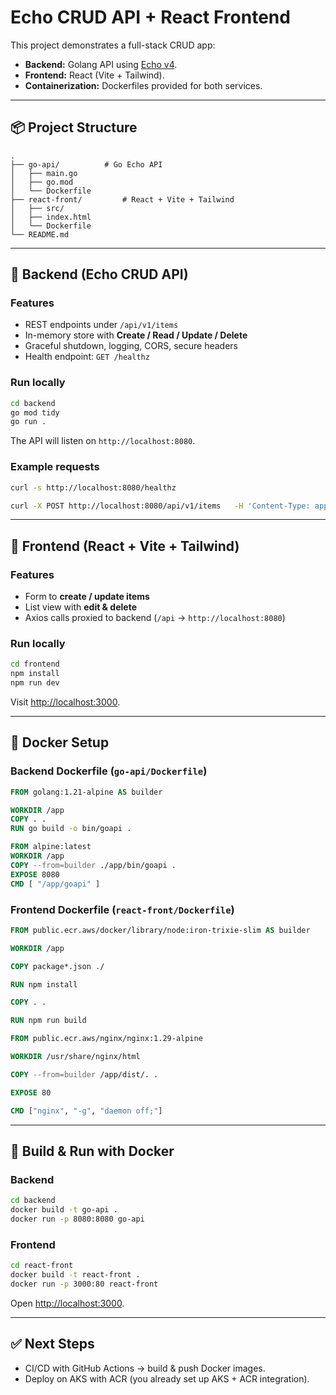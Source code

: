 # Echo CRUD API + React Frontend

This project demonstrates a full-stack CRUD app:

-   **Backend:** Golang API using [Echo v4](https://echo.labstack.com/).
-   **Frontend:** React (Vite + Tailwind).
-   **Containerization:** Dockerfiles provided for both services.

------------------------------------------------------------------------

## 📦 Project Structure

    .
    ├── go-api/          # Go Echo API
    │   ├── main.go
    │   ├── go.mod
    │   └── Dockerfile
    ├── react-front/         # React + Vite + Tailwind
    │   ├── src/
    │   ├── index.html
    │   └── Dockerfile
    └── README.md

------------------------------------------------------------------------

## 🚀 Backend (Echo CRUD API)

### Features

-   REST endpoints under `/api/v1/items`
-   In-memory store with **Create / Read / Update / Delete**
-   Graceful shutdown, logging, CORS, secure headers
-   Health endpoint: `GET /healthz`

### Run locally

``` bash
cd backend
go mod tidy
go run .
```

The API will listen on `http://localhost:8080`.

### Example requests

``` bash
curl -s http://localhost:8080/healthz

curl -X POST http://localhost:8080/api/v1/items   -H 'Content-Type: application/json'   -d '{"name":"Laptop Stand","price":1499}'
```

------------------------------------------------------------------------

## 🎨 Frontend (React + Vite + Tailwind)

### Features

-   Form to **create / update items**
-   List view with **edit & delete**
-   Axios calls proxied to backend (`/api` → `http://localhost:8080`)

### Run locally

``` bash
cd frontend
npm install
npm run dev
```

Visit <http://localhost:3000>.

------------------------------------------------------------------------

## 🐳 Docker Setup

### Backend Dockerfile (`go-api/Dockerfile`)

``` dockerfile
FROM golang:1.21-alpine AS builder

WORKDIR /app
COPY . .
RUN go build -o bin/goapi .

FROM alpine:latest
WORKDIR /app
COPY --from=builder ./app/bin/goapi .
EXPOSE 8080
CMD [ "/app/goapi" ]
```

### Frontend Dockerfile (`react-front/Dockerfile`)

``` dockerfile
FROM public.ecr.aws/docker/library/node:iron-trixie-slim AS builder

WORKDIR /app

COPY package*.json ./

RUN npm install

COPY . .

RUN npm run build

FROM public.ecr.aws/nginx/nginx:1.29-alpine

WORKDIR /usr/share/nginx/html

COPY --from=builder /app/dist/. .

EXPOSE 80

CMD ["nginx", "-g", "daemon off;"]
```

------------------------------------------------------------------------

## 🔧 Build & Run with Docker

### Backend

``` bash
cd backend
docker build -t go-api .
docker run -p 8080:8080 go-api
```

### Frontend

``` bash
cd react-front
docker build -t react-front .
docker run -p 3000:80 react-front
```

Open <http://localhost:3000>.


------------------------------------------------------------------------

## ✅ Next Steps
-   CI/CD with GitHub Actions → build & push Docker images.
-   Deploy on AKS with ACR (you already set up AKS + ACR integration).
